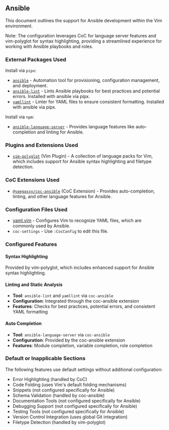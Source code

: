 <!-- TODO: Investigate potential ALE fixers for Ansible. -->
## Ansible

This document outlines the support for Ansible development within the Vim environment.

Note: The configuration leverages CoC for language server features and vim-polyglot for syntax highlighting, providing a streamlined experience for working with Ansible playbooks and roles.

### External Packages Used

Install via `pipx`:
* [`ansible`](https://www.ansible.com/) - Automation tool for provisioning, configuration management, and deployment.
* [`ansible-lint`](https://github.com/ansible-community/ansible-lint) - Lints Ansible playbooks for best practices and potential errors. Installed with ansible via pipx.
* [`yamllint`](https://github.com/adrienverge/yamllint) - Linter for YAML files to ensure consistent formatting. Installed with ansible via pipx.

Install via `npm`:
* [`ansible-language-server`](https://github.com/ansible/ansible-language-server) - Provides language features like auto-completion and linting for Ansible.

### Plugins and Extensions Used

* [`vim-polyglot`](https://github.com/sheerun/vim-polyglot) (Vim Plugin) - A collection of language packs for Vim, which includes support for Ansible syntax highlighting and filetype detection.

### CoC Extensions Used

* [`@yaegassy/coc-ansible`](https://github.com/yaegassy/coc-ansible) (CoC Extension) - Provides auto-completion, linting, and other language features for Ansible.

### Configuration Files Used

* [yaml.vim](../.vim/pack/settings/start/settings/after/ftplugin/yaml.vim) - Configures Vim to recognize YAML files, which are commonly used by Ansible.
* `coc-settings` - Use `:CocConfig` to edit this file.

### Configured Features

#### Syntax Highlighting
Provided by vim-polyglot, which includes enhanced support for Ansible syntax highlighting.

#### Linting and Static Analysis
* **Tool**: `ansible-lint` and `yamllint` via `coc-ansible`
* **Configuration**: Integrated through the coc-ansible extension
* **Features**: Checks for best practices, potential errors, and consistent YAML formatting

#### Auto Completion
* **Tool**: `ansible-language-server` via `coc-ansible`
* **Configuration**: Provided by the coc-ansible extension
* **Features**: Module completion, variable completion, role completion

### Default or Inapplicable Sections

The following features use default settings without additional configuration:
* Error Highlighting (handled by CoC)
* Code Folding (uses Vim's default folding mechanisms)
* Snippets (not configured specifically for Ansible)
* Schema Validation (handled by coc-ansible)
* Documentation Tools (not configured specifically for Ansible)
* Debugging Support (not configured specifically for Ansible)
* Testing Tools (not configured specifically for Ansible)
* Version Control Integration (uses global Git integration)
* Filetype Detection (handled by vim-polyglot)
